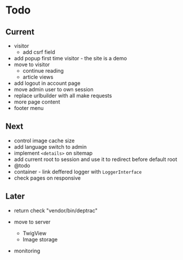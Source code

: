 # Todo

## Current

- visitor
  - add csrf field
- add popup first time visitor - the site is a demo
- move to visitor
  - continue reading
  - article views
- add logout in account page
- move admin user to own session
- replace urlbuilder with all make requests
- more page content
- footer menu

## Next

- control image cache size
- add language switch to admin
- implement `<details>` on sitemap
- add current root to session and use it to redirect before default root
- @todo
- container - link deffered logger with `LoggerInterface`
- check pages on responsive

## Later

- return check "vendor/bin/deptrac"

- move to server
  - TwigView
  - Image storage

- monitoring
